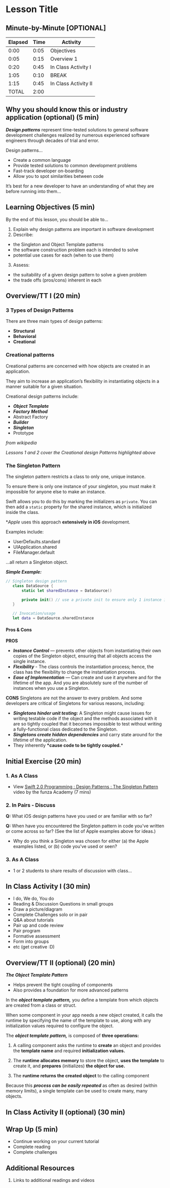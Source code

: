 # Lesson Title

## Minute-by-Minute [OPTIONAL]

| **Elapsed** | **Time**  | **Activity**              |
| ----------- | --------- | ------------------------- |
| 0:00        | 0:05      | Objectives                |
| 0:05        | 0:15      | Overview 1                  |
| 0:20        | 0:45      | In Class Activity I       |
| 1:05        | 0:10      | BREAK                     |
| 1:15        | 0:45      | In Class Activity II      |
| TOTAL       | 2:00      |                           |

## Why you should know this or industry application (optional) (5 min)

__*Design patterns*__ represent time-tested solutions to general software development challenges realized by numerous experienced software engineers through decades of trial and error.

Design patterns...

- Create a common language
- Provide tested solutions to common development problems
- Fast-track developer on-boarding
- Allow you to spot similarities between code

It’s best for a new developer to have an understanding of what they are before running into them...


## Learning Objectives (5 min)

By the end of this lesson, you should be able to...

1. Explain why design patterns are important in software development
2. Describe:
- the Singleton and Object Template patterns
- the software construction problem each is intended to solve
- potential use cases for each (when to use them)
3. Assess:
- the suitability of a given design pattern to solve a given problem
- the trade offs (pros/cons) inherent in each


## Overview/TT I (20 min)

### 3 Types of Design Patterns

There are three main types of design patterns:
- **Structural**
- **Behavioral**
- **Creational**


### Creational patterns
Creational patterns are concerned with how objects are created in an application.

They aim to increase an application’s flexibility in instantiating objects in a manner suitable for a given situation.

Creational design patterns include:
- __*Object Template*__
- __*Factory Method*__
- Abstract Factory
- __*Builder*__
- __*Singleton*__
- Prototype

*from wikipedia*

*Lessons 1 and 2 cover the Creational design Patterns highlighted above*

<!-- TODO: Insert a diagram? -->


### The Singleton Pattern
The singleton pattern restricts a class to only one, unique instance.

To ensure there is only one instance of your singleton, you must make it impossible for anyone else to make an instance.

Swift allows you to do this by marking the initializers as `private`. You can then add a `static` property for the shared instance, which is initialized inside the class.

**Apple* uses this approach **extensively in iOS** development.

Examples include:
- UserDefaults.standard
- UIApplication.shared
- FileManager.default

...all return a Singleton object.

__*Simple Example:*__

```Swift
// Singleton design pattern
   class DataSource {
       static let sharedInstance = DataSource()

       private init() // use a private init to ensure only 1 instance is created
   }

   // Invocation/usage
   let data = DataSource.sharedInstance
   ```

#### Pros & Cons

**PROS**
- __*Instance Control*__ — prevents other objects from instantiating their own copies of the Singleton object, ensuring that all objects access the single instance.
- __*Flexibility*__ - The class controls the instantiation process; hence, the class has the flexibility to change the instantiation process.
- __*Ease of Implementation*__ — Can create and use it anywhere and for the lifetime of the app. And you are absolutely sure of the number of instances when you use a Singleton.

**CONS**
Singletons are not the answer to every problem. And some developers are critical of Singletons for various reasons, including:

- __*Singletons hinder unit testing:*__ A Singleton might cause issues for writing testable code if the object and the methods associated with it are so tightly coupled that it becomes impossible to test without writing a fully-functional class dedicated to the Singleton.
- __*Singletons create hidden dependencies*__ and carry state around for the lifetime of the application.
- They inherently __*cause code to be tightly coupled.__*



<!-- for Presenter notes?
- Why learn this?
- Industry examples of usage
- Best practices
- Personal anecdote

-->



## Initial Exercise (20 min)

### 1. As A Class

- View [Swift 2.0 Programming : Design Patterns : The Singleton Pattern](https://www.youtube.com/watch?v=3g7zZJWEbX0) video by the funza Academy (7 mins)

### 2. In Pairs - Discuss

**Q:** What iOS design patterns have you used or are familiar with so far?

**Q:** When have you encountered the Singleton pattern in code you've written or come across so far? (See the list of Apple examples above for ideas.)
- Why do you think a Singleton was chosen for either (a) the Apple examples listed, or (b) code you've used or seen?

### 3. As A Class

- 1 or 2 students to share results of discussion with class...


<!--
- Funny comic
- Prime the Pump (e.g. think and jot, think pair share, etc)
- Productivity Tip/Tool
- Review of current event (e.g. tech news relevant to your track/topic)
- Quiz on homework or topic(s) of past class
- Concept Test
-->


## In Class Activity I (30 min)




- I do, We do, You do
- Reading & Discussion Questions in small groups
- Draw a picture/diagram
- Complete Challenges solo or in pair
- Q&A about tutorials
- Pair up and code review
- Pair program
- Formative assessment
- Form into groups
- etc (get creative :D)

## Overview/TT II (optional) (20 min)

__*The Object Template Pattern*__
- Helps prevent the tight coupling of components
- Also provides a foundation for more advanced patterns

In the __*object template pattern,*__ you define a template from which objects are created from a class or struct.

When some component in your app needs a new object created, it calls the runtime by specifying the name of the template to use, along with any initialization values required to configure the object.

The __*object template pattern,*__ is composed of **three operations:**

1. A calling component asks the runtime to **create** an object and provides the **template name** and required **initialization values.**

2. The **runtime allocates memory** to store the object, **uses the template** to create it, and **prepares** (initializes) **the object for use.**

3. The **runtime returns the created object** to the calling component

Because this __*process can be easily repeated*__ as often as desired (within memory limits), a single template can be used to create many, many objects.

<!-- Needs code sample -->

<!-- Needs diagram -->


## In Class Activity II (optional) (30 min)

## Wrap Up (5 min)

- Continue working on your current tutorial
- Complete reading
- Complete challenges

## Additional Resources

1. Links to additional readings and videos
